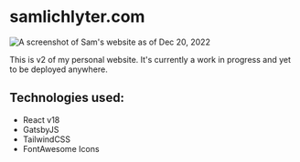 # samlichlyter.com

<img
  src="img/20221228-wip-home.png"
  alt="A screenshot of Sam's website as of Dec 20, 2022"
  style="max-width: 600px;"
/>

This is v2 of my personal website.
It's currently a work in progress and yet to be deployed anywhere.

## Technologies used:

- React v18
- GatsbyJS
- TailwindCSS
- FontAwesome Icons

